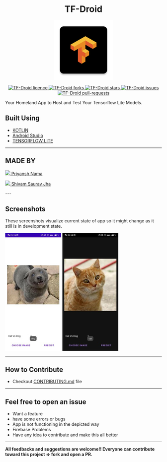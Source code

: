 <h1 align = center>TF-Droid</h1>

<p align="center">
<img src="app\src\main\res\mipmap-xxxhdpi\ic_launcher.png">
</p>

<p align="center">
<a href="https://github.com/priyanshnama/TF-Droid/blob/master/LICENSE.txt" target="blank">
<img src="https://img.shields.io/github/license/priyanshnama/TF-Droid?style=flat-square" alt="TF-Droid licence" />
</a>
<a href="https://github.com/priyanshnama/TF-Droid/fork" target="blank">
<img src="https://img.shields.io/github/forks/priyanshnama/TF-Droid?style=flat-square" alt="TF-Droid forks"/>
</a>
<a href="https://github.com/priyanshnama/TF-Droid/stargazers" target="blank">
<img src="https://img.shields.io/github/stars/priyanshnama/TF-Droid?style=flat-square" alt="TF-Droid stars"/>
</a>
<a href="https://github.com/priyanshnama/TF-Droid/issues" target="blank">
<img src="https://img.shields.io/github/issues/priyanshnama/TF-Droid?style=flat-square" alt="TF-Droid issues"/>
</a>
<a href="https://github.com/priyanshnama/TF-Droid/pulls" target="blank">
<img src="https://img.shields.io/github/issues-pr/priyanshnama/TF-Droid?style=flat-square" alt="TF-Droid pull-requests"/>
</a>
</p>

Your Homeland App to Host and Test Your Tensorflow Lite Models.
## Built Using
- [KOTLIN](https://kotlinlang.org/)
- [Android Studio](https://developer.android.com/studio)
- [TENSORFLOW LITE](https://www.tensorflow.org/lite)

---

## MADE BY

<p><a href = "https://github.com/priyanshnama">
<img src="https://avatars.githubusercontent.com/priyanshnama" width = 50> Priyansh Nama
</a></p>

<p><a href = "https://github.com/shivamsouravjha">
<img src="https://avatars.githubusercontent.com/shivamsouravjha" width = 50> Shivam Saurav Jha
</a></p>
---

## Screenshots
These screenshots visualize current state of app so it might change as it still is in development state.

![light](/screenshots/light.jpg)
![night](/screenshots/night.jpg)

---
## How to Contribute
- Checkout [CONTRIBUTING.md](CONTRIBUTING.md) file
---
## Feel free to open an issue
- Want a feature 
- have some errors or bugs
- App is not functioning in the depicted way
- Firebase Problems
- Have any idea to contribute and make this all better

---
**All feedbacks and suggestions are welcome!! Everyone can contribute toward this project => fork and open a PR.**
